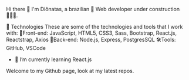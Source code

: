 Hi there 👋
I'm Diônatas, a brazilian 🔰 Web developer under construction 👨🏼‍💻.

🤖 Technologies
These are some of the technologies and tools that I work with:
🎨Front-end: JavaScript, HTML5, CSS3, Sass, Bootstrap, React.js, Reactstrap, Axios
🎲Back-end: Node.js, Express, PostgresSQL
🛠Tools: GitHub, VSCode

- 🌱 I’m currently learning React.js

Welcome to my Github page, look at my latest repos.

